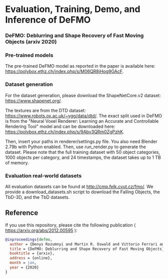 # Evaluation, Training, Demo, and Inference of DeFMO 

### DeFMO: Deblurring and Shape Recovery of Fast Moving Objects (arxiv 2020)

### Pre-trained models

The pre-trained DeFMO model as reported in the paper is available here: https://polybox.ethz.ch/index.php/s/M06QR8jHog9GAcF.


### Dataset generation
For the dataset generation, please download the ShapeNetCore.v2 dataset: https://www.shapenet.org/.

The textures are from the DTD dataset: https://www.robots.ox.ac.uk/~vgg/data/dtd/. The exact split used in DeFMO is from the "Neural Voxel Renderer: Learning an Accurate and Controllable Rendering Tool" model and can be downloaded here: https://polybox.ethz.ch/index.php/s/9Abv3QRm0ZgPzhK.

Then, insert your paths in renderer/settings.py file. You also need Blender 2.79b with Python enabled. Then, use run_render.py to generate the dataset. Please note that the full training dataset with 50 object categories, 1000 objects per category, and 24 timestamps, the dataset takes up to 1 TB of memory.

### Evaluation real-world datasets
All evaluation datasets can be found at http://cmp.felk.cvut.cz/fmo/. We provide a download_datasets.sh script to download the Falling Objects, the TbD-3D, and the TbD datasets.


Reference
------------
If you use this repository, please cite the following publication ( https://arxiv.org/abs/2012.00595 ):

```bibtex
@inproceedings{defmo,
  author = {Denys Rozumnyi and Martin R. Oswald and Vittorio Ferrari and Jiri Matas and Marc Pollefeys},
  title = {DeFMO: Deblurring and Shape Recovery of Fast Moving Objects},
  booktitle = {arxiv},
  address = {online},
  month = jan,
  year = {2020}
}
```
